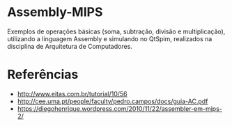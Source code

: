 # Assembly-MIPS

Exemplos de operações  básicas (soma, subtração, divisão e multiplicação), utilizando a linguagem Assembly e simulando no QtSpim, realizados na disciplina de Arquitetura de Computadores.

# Referências 
- http://www.eitas.com.br/tutorial/10/56 
- http://cee.uma.pt/people/faculty/pedro.campos/docs/guia-AC.pdf 
- https://diegohenrique.wordpress.com/2010/11/22/assembler-em-mips-2/
